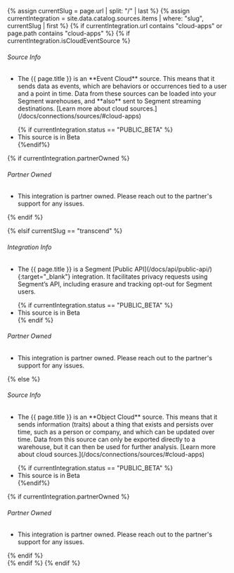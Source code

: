 {% assign currentSlug = page.url | split: "/" | last %}
{% assign currentIntegration = site.data.catalog.sources.items | where: "slug", currentSlug | first %}
{% if currentIntegration.url contains "cloud-apps" or page.path contains "cloud-apps" %}
{% if currentIntegration.isCloudEventSource  %}

<div class="quick-info">
  <div class="qi-content">
    <h6>Source Info</h6>
    <ul class="qi">
      <li><p markdown=1>The {{ page.title }} is an **Event Cloud** source. This means that it sends data as events, which are behaviors or occurrences tied to a user and a point in time. Data from these sources can be loaded into your Segment warehouses, and **also** sent to  Segment streaming destinations. [Learn more about cloud sources.](/docs/connections/sources/#cloud-apps)</p></li>
      {% if currentIntegration.status == "PUBLIC_BETA" %}<li>This source is in <span class="release-pill">Beta</span></li>{%endif%}
    </ul>
    {% if currentIntegration.partnerOwned %}
    <h6>Partner Owned</h6>
    <ul class="qi">
      <li>This integration is partner owned. Please reach out to the partner's support for any issues.</li>
    </ul>
    {% endif %}
  </div>
</div>

{% elsif currentSlug == "transcend" %}
<div class="quick-info">
  <div class="qi-content">
    <h6>Integration Info</h6>
    <ul class="qi">
      <li><p markdown=1>The {{ page.title }} is a Segment [Public API](/docs/api/public-api/){:target="_blank"} integration. It facilitates privacy requests using Segment’s API, including erasure and tracking opt-out for Segment users.</p></li>
      {% if currentIntegration.status == "PUBLIC_BETA" %}<li>This source is in <span class="release-pill">Beta</span></li>{% endif %}
    </ul>
    <h6>Partner Owned</h6>
    <ul class="qi">
      <li>This integration is partner owned. Please reach out to the partner's support for any issues.</li>
    </ul>
  </div>
</div>

{% else %}
<div class="quick-info">
  <div class="qi-content">
    <h6>Source Info</h6>
    <ul class="qi">
      <li><p markdown=1>The {{ page.title }} is an **Object Cloud** source. This means that it sends information (traits) about a thing that exists and persists over time, such as a person or company, and which can be updated over time. Data from this source can only be exported directly to a warehouse, but it can then be used for further analysis. [Learn more about cloud sources.](/docs/connections/sources/#cloud-apps)</p></li>
      {% if currentIntegration.status == "PUBLIC_BETA" %}<li>This source is in <span class="release-pill">Beta</span></li>{%endif%}
    </ul>
    {% if currentIntegration.partnerOwned %}
    <h6>Partner Owned</h6>
    <ul class="qi">
      <li>This integration is partner owned. Please reach out to the partner's support for any issues.</li>
    </ul>
    {% endif %}
  </div>
</div>
{% endif %}
{% endif %}


